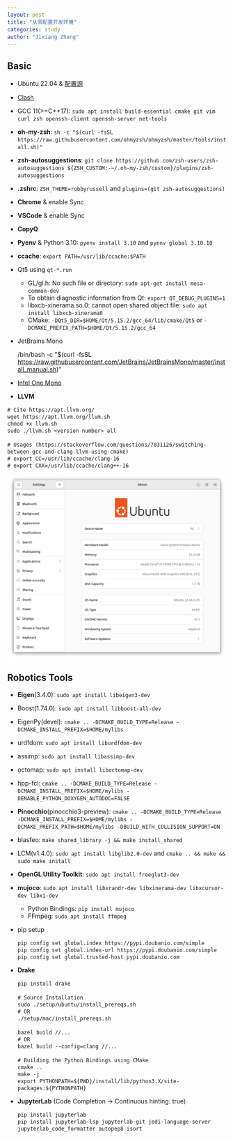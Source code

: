 ```yaml
---
layout: post
title: "从零配置开发环境"
categories: study
author: "Jixiang Zhang"
---
```


## Basic

* Ubuntu 22.04 & [配置源](https://mirrors.ustc.edu.cn/help/ubuntu.html)
* [Clash](https://github.com/Fndroid/clash_for_windows_pkg)
* GCC 11(>=C++17): `sudo apt install build-essential cmake git vim curl zsh openssh-client openssh-server net-tools`
* **oh-my-zsh**: `sh -c "$(curl -fsSL https://raw.githubusercontent.com/ohmyzsh/ohmyzsh/master/tools/install.sh)"`
* **zsh-autosuggestions**: `git clone https://github.com/zsh-users/zsh-autosuggestions ${ZSH_CUSTOM:-~/.oh-my-zsh/custom}/plugins/zsh-autosuggestions`
* **.zshrc**: `ZSH_THEME=robbyrussell` and `plugins=(git zsh-autosuggestions)`
* **Chrome** & enable Sync
* **VSCode** & enable Sync
* **CopyQ**
* **Pyenv** & Python 3.10: `pyenv install 3.10` and `pyenv global 3.10.10`
* **ccache**: `export PATH=/usr/lib/ccache:$PATH`
* Qt5 using `qt-*.run`
  * GL/gl.h: No such file or directory: `sudo apt-get install mesa-common-dev`
  * To obtain diagnostic information from Qt: `export QT_DEBUG_PLUGINS=1`
  * libxcb-xinerama.so.0: cannot open shared object file: `sudo apt install libxcb-xinerama0`
  * CMake: `-DQt5_DIR=$HOME/Qt/5.15.2/gcc_64/lib/cmake/Qt5` or `-DCMAKE_PREFIX_PATH=$HOME/Qt/5.15.2/gcc_64`
* JetBrains Mono

  /bin/bash -c "$(curl -fsSL <https://raw.githubusercontent.com/JetBrains/JetBrainsMono/master/install_manual.sh>)"

* [Intel One Mono](https://github.com/intel/intel-one-mono)
* **LLVM**

```shell
# Cite https://apt.llvm.org/
wget https://apt.llvm.org/llvm.sh
chmod +x llvm.sh
sudo ./llvm.sh <version number> all

# Usages (https://stackoverflow.com/questions/7031126/switching-between-gcc-and-clang-llvm-using-cmake)
# export CC=/usr/lib/ccache/clang-16
# export CXX=/usr/lib/ccache/clang++-16
```

<p align="center">
  <img src="/images/Ubuntu-PC.png" width="500"/>
</p>

## Robotics Tools

* **Eigen**(3.4.0): `sudo apt install libeigen3-dev`
* Boost(1.74.0): `sudo apt install libboost-all-dev`
* EigenPy(devel): `cmake .. -DCMAKE_BUILD_TYPE=Release -DCMAKE_INSTALL_PREFIX=$HOME/mylibs`
* urdfdom: `sudo apt install liburdfdom-dev`
* assimp: `sudo apt install libassimp-dev`
* octomap: `sudo apt install liboctomap-dev`
* hpp-fcl: `cmake .. -DCMAKE_BUILD_TYPE=Release -DCMAKE_INSTALL_PREFIX=$HOME/mylibs -DENABLE_PYTHON_DOXYGEN_AUTODOC=FALSE`
* **Pinocchio**(pinocchio3-preview): `cmake .. -DCMAKE_BUILD_TYPE=Release -DCMAKE_INSTALL_PREFIX=$HOME/mylibs -DCMAKE_PREFIX_PATH=$HOME/mylibs -DBUILD_WITH_COLLISION_SUPPORT=ON`
* blasfeo: `make shared_library -j && make install_shared`
* LCM(v1.4.0): `sudo apt install libglib2.0-dev` and `cmake .. && make && sudo make install`
* **OpenGL Utility Toolkit**: `sudo apt install freeglut3-dev`
* **mujoco**: `sudo apt install libxrandr-dev libxinerama-dev libxcursor-dev libxi-dev`
  * Python Bindings: `pip install mujoco`
  * FFmpeg: `sudo apt install ffmpeg`
* pip setup

  ```shell
  pip config set global.index https://pypi.doubanio.com/simple
  pip config set global.index-url https://pypi.doubanio.com/simple
  pip config set global.trusted-host pypi.doubanio.com
  ```

* **Drake**

  ```shell
  pip install drake

  # Source Installation
  sudo ./setup/ubuntu/install_prereqs.sh
  # OR
  ./setup/mac/install_prereqs.sh

  bazel build //...
  # OR
  bazel build --config=clang //...

  # Building the Python Bindings using CMake
  cmake ..
  make -j
  export PYTHONPATH=${PWD}/install/lib/python3.X/site-packages:${PYTHONPATH}
  ```

* **JupyterLab** (Code Completion -> Continuous hinting: true)

  ```shell
  pip install jupyterlab
  pip install jupyterlab-lsp jupyterlab-git jedi-language-server jupyterlab_code_formatter autopep8 isort
  ```
